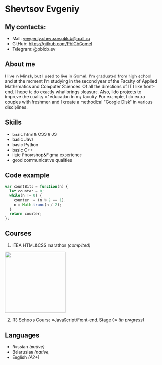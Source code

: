 # Shevtsov Evgeniy

## My contacts:
* Mail: yevgeniy.shevtsov.pblcb@mail.ru
* GitHub: https://github.com/PblCbGomel
* Telegram: @pblcb_ev

## About me
I live in Minsk, but I used to live in Gomel. I'm graduated from high school and at the moment I’m studying in the second year of the Faculty of Applied Mathematics and Computer Sciences. 
Of all the directions of IT I like front-end. I hope to do exactly what brings pleasure. Also, I do projects to improve the quality of education in my faculty. For example, I do extra couples with freshmen and I create a methodical "Google Disk" in various disciplines.



## Skills
* basic html & CSS & JS
* basic Java
* basic Python
* basic C++
* little Photoshop&Figma experience
* good communicative qualities

## Code example
``` javascript
var countBits = function(n) {
  let counter = 0;
  while(n != 0) {
    counter += (n % 2 == 1);
    n = Math.trunc(n / 2);
  }
  return counter;
};
```

## Courses
1. ITEA HTML&CSS marathon *(complited)*

<img src="https://user-images.githubusercontent.com/78952074/143017264-7d5da525-97e9-4994-bd8e-6290019b55b9.png" width=200>

2. RS Schools Course «JavaScript/Front-end. Stage 0» *(in progress)*

## Languages
* Russian *(native)*
* Belarusian *(native)*
* English *(A2+)*
